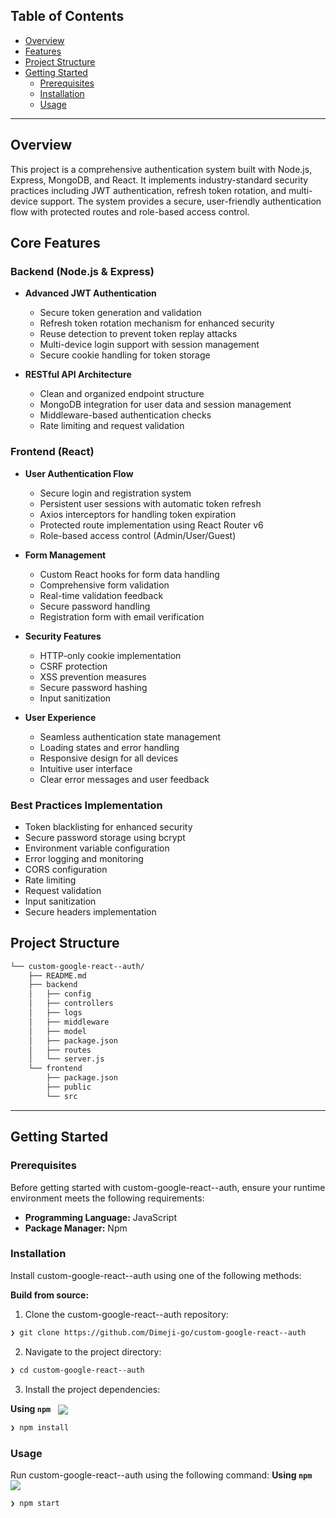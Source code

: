 

##  Table of Contents

- [ Overview](#-overview)
- [ Features](#-features)
- [ Project Structure](#-project-structure)
- [ Getting Started](#-getting-started)
  - [ Prerequisites](#-prerequisites)
  - [ Installation](#-installation)
  - [ Usage](#-usage)
---


## Overview
This project is a comprehensive authentication system built with Node.js, Express, MongoDB, and React. It implements industry-standard security practices including JWT authentication, refresh token rotation, and multi-device support. The system provides a secure, user-friendly authentication flow with protected routes and role-based access control.

## Core Features

### Backend (Node.js & Express)
- **Advanced JWT Authentication**
  - Secure token generation and validation
  - Refresh token rotation mechanism for enhanced security
  - Reuse detection to prevent token replay attacks
  - Multi-device login support with session management
  - Secure cookie handling for token storage

- **RESTful API Architecture**
  - Clean and organized endpoint structure
  - MongoDB integration for user data and session management
  - Middleware-based authentication checks
  - Rate limiting and request validation

### Frontend (React)
- **User Authentication Flow**
  - Secure login and registration system
  - Persistent user sessions with automatic token refresh
  - Axios interceptors for handling token expiration
  - Protected route implementation using React Router v6
  - Role-based access control (Admin/User/Guest)

- **Form Management**
  - Custom React hooks for form data handling
  - Comprehensive form validation
  - Real-time validation feedback
  - Secure password handling
  - Registration form with email verification

- **Security Features**
  - HTTP-only cookie implementation
  - CSRF protection
  - XSS prevention measures
  - Secure password hashing
  - Input sanitization

- **User Experience**
  - Seamless authentication state management
  - Loading states and error handling
  - Responsive design for all devices
  - Intuitive user interface
  - Clear error messages and user feedback

### Best Practices Implementation
- Token blacklisting for enhanced security
- Secure password storage using bcrypt
- Environment variable configuration
- Error logging and monitoring
- CORS configuration
- Rate limiting
- Request validation
- Input sanitization
- Secure headers implementation

##  Project Structure

```sh
└── custom-google-react--auth/
    ├── README.md
    ├── backend
    │   ├── config
    │   ├── controllers
    │   ├── logs
    │   ├── middleware
    │   ├── model
    │   ├── package.json
    │   ├── routes
    │   └── server.js
    └── frontend
        ├── package.json
        ├── public
        └── src
```



						
---
##  Getting Started

###  Prerequisites

Before getting started with custom-google-react--auth, ensure your runtime environment meets the following requirements:

- **Programming Language:** JavaScript
- **Package Manager:** Npm


###  Installation

Install custom-google-react--auth using one of the following methods:

**Build from source:**

1. Clone the custom-google-react--auth repository:
```sh
❯ git clone https://github.com/Dimeji-go/custom-google-react--auth
```

2. Navigate to the project directory:
```sh
❯ cd custom-google-react--auth
```

3. Install the project dependencies:


**Using `npm`** &nbsp; [<img align="center" src="https://img.shields.io/badge/npm-CB3837.svg?style={badge_style}&logo=npm&logoColor=white" />](https://www.npmjs.com/)

```sh
❯ npm install
```




###  Usage
Run custom-google-react--auth using the following command:
**Using `npm`** &nbsp; [<img align="center" src="https://img.shields.io/badge/npm-CB3837.svg?style={badge_style}&logo=npm&logoColor=white" />](https://www.npmjs.com/)

```sh
❯ npm start 
```



